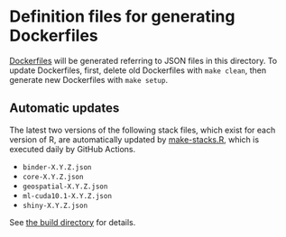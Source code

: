 # Definition files for generating Dockerfiles

[Dockerfiles](../dockerfiles) will be generated referring to JSON files in this directory. To update Dockerfiles, first, delete old Dockerfiles with `make clean`, then generate new Dockerfiles with `make setup`.

## Automatic updates

The latest two versions of the following stack files, which exist for each version of R, are automatically updated by [make-stacks.R](../build/make-stacks.R), which is executed daily by GitHub Actions.

- `binder-X.Y.Z.json`
- `core-X.Y.Z.json`
- `geospatial-X.Y.Z.json`
- `ml-cuda10.1-X.Y.Z.json`
- `shiny-X.Y.Z.json`

See [the build directory](../build) for details.
